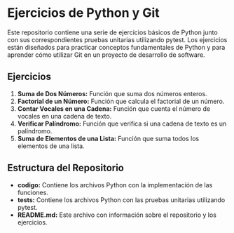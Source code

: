 # Ejercicios de Python y Git

Este repositorio contiene una serie de ejercicios básicos de Python junto con sus correspondientes pruebas unitarias utilizando pytest. Los ejercicios están diseñados para practicar conceptos fundamentales de Python y para aprender cómo utilizar Git en un proyecto de desarrollo de software.

## Ejercicios

1. **Suma de Dos Números:** Función que suma dos números enteros.
2. **Factorial de un Número:** Función que calcula el factorial de un número.
3. **Contar Vocales en una Cadena:** Función que cuenta el número de vocales en una cadena de texto.
4. **Verificar Palíndromo:** Función que verifica si una cadena de texto es un palíndromo.
5. **Suma de Elementos de una Lista:** Función que suma todos los elementos de una lista.

## Estructura del Repositorio

- **codigo:** Contiene los archivos Python con la implementación de las funciones.
- **tests:** Contiene los archivos Python con las pruebas unitarias utilizando pytest.
- **README.md:** Este archivo con información sobre el repositorio y los ejercicios.
